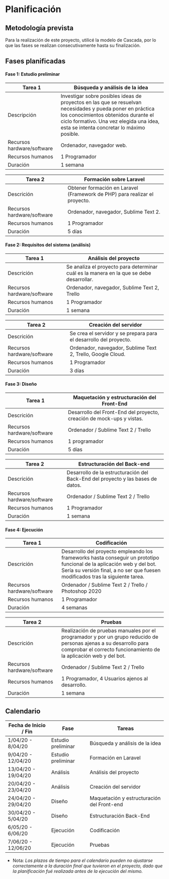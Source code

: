 # Planificación

## Metodología prevista
Para la realización de este proyecto, utilicé la modelo de Cascada, por lo que las fases se realizan consecutivamente hasta su finalización.

## Fases planificadas

#### Fase 1: Estudio preliminar

Tarea 1| Búsqueda y análisis de la idea
-|-
Descripción| Investigar sobre posibles ideas de proyectos en las que se resuelvan necesidades y pueda poner en práctica los conocimientos obtenidos durante el ciclo formativo. Una vez elegida una idea, esta se intenta concretar lo máximo posible.
Recursos hardware/software| Ordenador, navegador web.
Recursos humanos| 1 Programador
Duración| 1 semana

Tarea 2|Formación sobre Laravel
-|-
Descrición| Obtener formación en Laravel (Framework de PHP) para realizar el proyecto.
Recursos hardware/software| Ordenador, navegador, Sublime Text 2.
Recursos humanos| 1 Programador
Duración| 5 días

#### Fase 2: Requisitos del sistema (análisis)

Tarea 1|Análisis del proyecto
-|-
Descrición| Se analiza el proyecto para determinar cuál es la manera en la que se debe desarrollar.
Recursos hardware/software| Ordenador, navegador, Sublime Text 2, Trello
Recursos humanos| 1 Programador
Duración| 1 semana

Tarea 2|Creación del servidor
-|-
Descrición| Se crea el servidor y se prepara para el desarrollo del proyecto.
Recursos hardware/software| Ordenador, navegador, Sublime Text 2, Trello, Google Cloud.
Recursos humanos| 1 Programador
Duración| 3 días


#### Fase 3: Diseño

Tarea 1|Maquetación y estructuración del Front-End
-|-
Descrición| Desarrollo del Front-End del proyecto, creación de mock-ups y vistas.
Recursos hardware/software| Ordenador / Sublime Text 2 / Trello
Recursos humanos| 1 programador
Duración| 5 días

Tarea 2|Estructuración del Back-end
-|-
Descrición| Desarrollo de la estructuración del Back-End del proyecto y las bases de datos.
Recursos hardware/software| Ordenador / Sublime Text 2 / Trello
Recursos humanos| 1 Programador
Duración| 1 semana


#### Fase 4: Ejecución

Tarea 1|Codificación
-|-
Descrición| Desarrollo del proyecto empleando los frameworks hasta conseguir un prototipo funcional de la aplicación web y del bot. Sería su versión final, a no ser que fuesen modificados tras la siguiente tarea.
Recursos hardware/software| Ordenador / Sublime Text 2 / Trello / Photoshop 2020
Recursos humanos| 1 Programador
Duración| 4 semanas

Tarea 2|Pruebas
-|-
Descrición| Realización de pruebas manuales por el programador y por un grupo reducido de personas ajenas a su desarrollo para comprobar el correcto funcionamiento de la aplicación web y del bot.
Recursos hardware/software| Ordenador / Sublime Text 2 / Trello
Recursos humanos| 1 Programador, 4 Usuarios ajenos al desarrollo.
Duración| 1 semana


## Calendario

| Fecha de Inicio / Fin | Fase | Tareas |
| -- | -- | -- |
| 1/04/20 - 8/04/20 | Estudio preliminar | Búsqueda y análisis de la idea |
| 9/04/20 - 12/04/20 | Estudio preliminar | Formación en Laravel |
| 13/04/20 - 19/04/20 | Análisis | Análisis del proyecto |
| 20/04/20 - 23/04/20 | Análisis | Creación del servidor |
| 24/04/20 - 29/04/20 | Diseño | Maquetación y estructuración del Front-end |
| 30/04/20 - 5/04/20 | Diseño | Estructuración Back-End |
| 6/05/20 - 6/06/20 | Ejecución | Codificación |
| 7/06/20 - 12/06/20 | Ejecución | Pruebas |

- Nota: _Los plazos de tiempo para el calendario pueden no ajustarse correctamente a la duración final que tuvieron en el proyecto, dado que la planificación fué realizada antes de la ejecución del mismo._